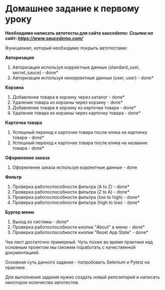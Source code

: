 # Домашнее задание к первому уроку

**Необходимо написать автотесты для сайта saucedemo:**
***Ссылка на сайт: https://www.saucedemo.com/***

Функционал, который необходимо покрыть автотестами: 

**Авторизация**
1. Авторизация используя корректные данные (standard_user, secret_sauce) - done*
2. Авторизация используя некорректные данные (user, user) - done*

**Корзина**
1. Добавление товара в корзину через каталог - done*
2. Удаление товара из корзины через корзину - done*
3. Добавление товара в корзину из карточки товара - done*
4. Удаление товара из корзины через карточку товара - done*

**Карточка товара**
1. Успешный переход к карточке товара после клика на картинку товара - done*
2. Успешный переход к карточке товара после клика на название товара - done*

**Оформление заказа**
1. Оформление заказа используя корректные данные - done

**Фильтр**
1. Проверка работоспособности фильтра (A to Z) - done*
2. Проверка работоспособности фильтра (Z to A) - done*
3. Проверка работоспособности фильтра (low to high) - done*
4. Проверка работоспособности фильтра (high to low) - done*

**Бургер меню** 
1. Выход из системы - done*
2. Проверка работоспособности кнопки "About" в меню - done*
3. Проверка работоспособности кнопки "Reset App State" - done*



Чек лист достаточно примерный. Чуть позже во время практики над основным проектом мы сможем поработать с качественной документацией. 

Основная суть данного задания - попробовать Selenium и Pytest на практике. 

Для выполнения задания нужно создать новый репозиторий и написать некоторое количество автотестов. 